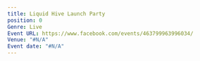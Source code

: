 ```yaml
---
title: Liquid Hive Launch Party
position: 0
Genre: Live
Event URL: https://www.facebook.com/events/463799963996034/
Venue: "#N/A"
Event date: "#N/A"
---
```


